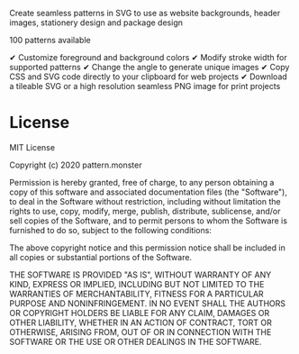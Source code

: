 Create seamless patterns in SVG to use as website backgrounds, header images, stationery design and package design

100 patterns available

✔ Customize foreground and background colors
✔ Modify stroke width for supported patterns
✔ Change the angle to generate unique images
✔ Copy CSS and SVG code directly to your clipboard for web projects
✔ Download a tileable SVG or a high resolution seamless PNG image for print projects

# License

MIT License

Copyright (c) 2020 pattern.monster

Permission is hereby granted, free of charge, to any person obtaining a copy of this software and associated documentation files (the "Software"), to deal in the Software without restriction, including without limitation the rights to use, copy, modify, merge, publish, distribute, sublicense, and/or sell copies of the Software, and to permit persons to whom the Software is furnished to do so, subject to the following conditions:

The above copyright notice and this permission notice shall be included in all copies or substantial portions of the Software.

THE SOFTWARE IS PROVIDED "AS IS", WITHOUT WARRANTY OF ANY KIND, EXPRESS OR IMPLIED, INCLUDING BUT NOT LIMITED TO THE WARRANTIES OF MERCHANTABILITY, FITNESS FOR A PARTICULAR PURPOSE AND NONINFRINGEMENT. IN NO EVENT SHALL THE AUTHORS OR COPYRIGHT HOLDERS BE LIABLE FOR ANY CLAIM, DAMAGES OR OTHER LIABILITY, WHETHER IN AN ACTION OF CONTRACT, TORT OR OTHERWISE, ARISING FROM, OUT OF OR IN CONNECTION WITH THE SOFTWARE OR THE USE OR OTHER DEALINGS IN THE SOFTWARE.
